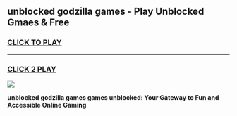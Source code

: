
## unblocked godzilla games - Play Unblocked Gmaes & Free
<h3>
<a href="https://news.freeplayer.one?title=unblocked_godzilla_games&ref=23F">CLICK TO PLAY</a></h3>
<hr>

<h3>
<a href="https://news.freeplayer.one?title=unblocked_godzilla_games&ref=23F">CLICK 2 PLAY</a>
  
</h3>

<a href="https://news.freeplayer.one?title=unblocked_godzilla_games&ref=23F/"><img src="https://clearcache.store/games.png"></a>


**unblocked godzilla games games unblocked: Your Gateway to Fun and Accessible Online Gaming**
